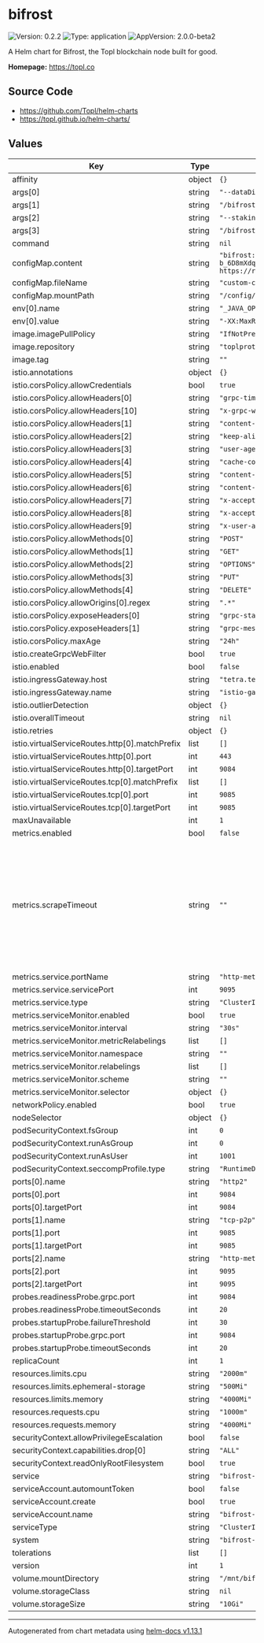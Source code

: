 # bifrost

![Version: 0.2.2](https://img.shields.io/badge/Version-0.2.2-informational?style=flat-square) ![Type: application](https://img.shields.io/badge/Type-application-informational?style=flat-square) ![AppVersion: 2.0.0-beta2](https://img.shields.io/badge/AppVersion-2.0.0--beta2-informational?style=flat-square)

A Helm chart for Bifrost, the Topl blockchain node built for good.

**Homepage:** <https://topl.co>

## Source Code

* <https://github.com/Topl/helm-charts>
* <https://topl.github.io/helm-charts/>

## Values

| Key | Type | Default | Description |
|-----|------|---------|-------------|
| affinity | object | `{}` |  |
| args[0] | string | `"--dataDir"` |  |
| args[1] | string | `"/bifrost/data"` |  |
| args[2] | string | `"--stakingDir"` |  |
| args[3] | string | `"/bifrost/staking"` |  |
| command | string | `nil` |  |
| configMap.content | string | `"bifrost:\n  big-bang:\n    type: public\n    genesis-id: b_6D8mXdqjsGrJbnXf6PqfWQrdTfKr3U5nbLGJGyYVgjqs\n    source-path: https://raw.githubusercontent.com/Topl/Genesis_Testnets/main/testnet0/\n"` |  |
| configMap.fileName | string | `"custom-config.yaml"` |  |
| configMap.mountPath | string | `"/config/bifrost-config"` |  |
| env[0].name | string | `"_JAVA_OPTIONS"` |  |
| env[0].value | string | `"-XX:MaxRAMPercentage=70.0 -XX:ActiveProcessorCount=4"` |  |
| image.imagePullPolicy | string | `"IfNotPresent"` |  |
| image.repository | string | `"toplprotocol/bifrost-node"` |  |
| image.tag | string | `""` |  |
| istio.annotations | object | `{}` |  |
| istio.corsPolicy.allowCredentials | bool | `true` |  |
| istio.corsPolicy.allowHeaders[0] | string | `"grpc-timeout"` |  |
| istio.corsPolicy.allowHeaders[10] | string | `"x-grpc-web"` |  |
| istio.corsPolicy.allowHeaders[1] | string | `"content-type"` |  |
| istio.corsPolicy.allowHeaders[2] | string | `"keep-alive"` |  |
| istio.corsPolicy.allowHeaders[3] | string | `"user-agent"` |  |
| istio.corsPolicy.allowHeaders[4] | string | `"cache-control"` |  |
| istio.corsPolicy.allowHeaders[5] | string | `"content-type"` |  |
| istio.corsPolicy.allowHeaders[6] | string | `"content-transfer-encoding"` |  |
| istio.corsPolicy.allowHeaders[7] | string | `"x-accept-content-transfer-encoding"` |  |
| istio.corsPolicy.allowHeaders[8] | string | `"x-accept-response-streaming"` |  |
| istio.corsPolicy.allowHeaders[9] | string | `"x-user-agent"` |  |
| istio.corsPolicy.allowMethods[0] | string | `"POST"` |  |
| istio.corsPolicy.allowMethods[1] | string | `"GET"` |  |
| istio.corsPolicy.allowMethods[2] | string | `"OPTIONS"` |  |
| istio.corsPolicy.allowMethods[3] | string | `"PUT"` |  |
| istio.corsPolicy.allowMethods[4] | string | `"DELETE"` |  |
| istio.corsPolicy.allowOrigins[0].regex | string | `".*"` |  |
| istio.corsPolicy.exposeHeaders[0] | string | `"grpc-status"` |  |
| istio.corsPolicy.exposeHeaders[1] | string | `"grpc-message"` |  |
| istio.corsPolicy.maxAge | string | `"24h"` |  |
| istio.createGrpcWebFilter | bool | `true` |  |
| istio.enabled | bool | `false` |  |
| istio.ingressGateway.host | string | `"tetra.testnet.torus.topl.tech"` |  |
| istio.ingressGateway.name | string | `"istio-gateways/bifrost-gateway"` |  |
| istio.outlierDetection | object | `{}` |  |
| istio.overallTimeout | string | `nil` |  |
| istio.retries | object | `{}` |  |
| istio.virtualServiceRoutes.http[0].matchPrefix | list | `[]` |  |
| istio.virtualServiceRoutes.http[0].port | int | `443` |  |
| istio.virtualServiceRoutes.http[0].targetPort | int | `9084` |  |
| istio.virtualServiceRoutes.tcp[0].matchPrefix | list | `[]` |  |
| istio.virtualServiceRoutes.tcp[0].port | int | `9085` |  |
| istio.virtualServiceRoutes.tcp[0].targetPort | int | `9085` |  |
| maxUnavailable | int | `1` |  |
| metrics.enabled | bool | `false` |  |
| metrics.scrapeTimeout | string | `""` | Prometheus ServiceMonitor scrapeTimeout. If empty, Prometheus uses the global scrape timeout unless it is less than the target's scrape interval value in which the latter is used. |
| metrics.service.portName | string | `"http-metrics"` |  |
| metrics.service.servicePort | int | `9095` |  |
| metrics.service.type | string | `"ClusterIP"` |  |
| metrics.serviceMonitor.enabled | bool | `true` |  |
| metrics.serviceMonitor.interval | string | `"30s"` |  |
| metrics.serviceMonitor.metricRelabelings | list | `[]` |  |
| metrics.serviceMonitor.namespace | string | `""` |  |
| metrics.serviceMonitor.relabelings | list | `[]` |  |
| metrics.serviceMonitor.scheme | string | `""` |  |
| metrics.serviceMonitor.selector | object | `{}` |  |
| networkPolicy.enabled | bool | `true` |  |
| nodeSelector | object | `{}` |  |
| podSecurityContext.fsGroup | int | `0` |  |
| podSecurityContext.runAsGroup | int | `0` |  |
| podSecurityContext.runAsUser | int | `1001` |  |
| podSecurityContext.seccompProfile.type | string | `"RuntimeDefault"` |  |
| ports[0].name | string | `"http2"` |  |
| ports[0].port | int | `9084` |  |
| ports[0].targetPort | int | `9084` |  |
| ports[1].name | string | `"tcp-p2p"` |  |
| ports[1].port | int | `9085` |  |
| ports[1].targetPort | int | `9085` |  |
| ports[2].name | string | `"http-metrics"` |  |
| ports[2].port | int | `9095` |  |
| ports[2].targetPort | int | `9095` |  |
| probes.readinessProbe.grpc.port | int | `9084` |  |
| probes.readinessProbe.timeoutSeconds | int | `20` |  |
| probes.startupProbe.failureThreshold | int | `30` |  |
| probes.startupProbe.grpc.port | int | `9084` |  |
| probes.startupProbe.timeoutSeconds | int | `20` |  |
| replicaCount | int | `1` |  |
| resources.limits.cpu | string | `"2000m"` |  |
| resources.limits.ephemeral-storage | string | `"500Mi"` |  |
| resources.limits.memory | string | `"4000Mi"` |  |
| resources.requests.cpu | string | `"1000m"` |  |
| resources.requests.memory | string | `"4000Mi"` |  |
| securityContext.allowPrivilegeEscalation | bool | `false` |  |
| securityContext.capabilities.drop[0] | string | `"ALL"` |  |
| securityContext.readOnlyRootFilesystem | bool | `true` |  |
| service | string | `"bifrost-node"` |  |
| serviceAccount.automountToken | bool | `false` |  |
| serviceAccount.create | bool | `true` |  |
| serviceAccount.name | string | `"bifrost-node"` |  |
| serviceType | string | `"ClusterIP"` |  |
| system | string | `"bifrost-node"` |  |
| tolerations | list | `[]` |  |
| version | int | `1` |  |
| volume.mountDirectory | string | `"/mnt/bifrost/"` |  |
| volume.storageClass | string | `nil` |  |
| volume.storageSize | string | `"10Gi"` |  |

----------------------------------------------
Autogenerated from chart metadata using [helm-docs v1.13.1](https://github.com/norwoodj/helm-docs/releases/v1.13.1)
